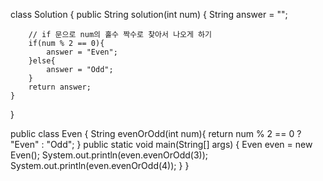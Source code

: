 class Solution {
public String solution(int num) {
String answer = "";

        // if 문으로 num의 홀수 짝수로 찾아서 나오게 하기
        if(num % 2 == 0){
            answer = "Even";
        }else{
            answer = "Odd";
        }
        return answer;
    }

}

<!-- 다른 사람들이 푼거 -->

public class Even {
String evenOrOdd(int num){
return num % 2 == 0 ? "Even" : "Odd";
}
public static void main(String[] args) {
Even even = new Even();
System.out.println(even.evenOrOdd(3));
System.out.println(even.evenOrOdd(4));
}
}
